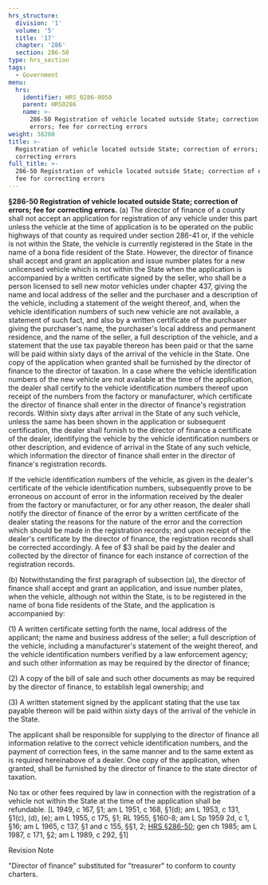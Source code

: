 ```yaml
---
hrs_structure:
  division: '1'
  volume: '5'
  title: '17'
  chapter: '286'
  section: 286-50
type: hrs_section
tags:
  - Government
menu:
  hrs:
    identifier: HRS_0286-0050
    parent: HRS0286
    name: >-
      286-50 Registration of vehicle located outside State; correction of
      errors; fee for correcting errors
weight: 38200
title: >-
  Registration of vehicle located outside State; correction of errors; fee for
  correcting errors
full_title: >-
  286-50 Registration of vehicle located outside State; correction of errors;
  fee for correcting errors
---
```

**§286-50 Registration of vehicle located outside State; correction of errors; fee for correcting errors.** (a) The director of finance of a county shall not accept an application for registration of any vehicle under this part unless the vehicle at the time of application is to be operated on the public highways of that county as required under section 286-41 or, if the vehicle is not within the State, the vehicle is currently registered in the State in the name of a bona fide resident of the State. However, the director of finance shall accept and grant an application and issue number plates for a new unlicensed vehicle which is not within the State when the application is accompanied by a written certificate signed by the seller, who shall be a person licensed to sell new motor vehicles under chapter 437, giving the name and local address of the seller and the purchaser and a description of the vehicle, including a statement of the weight thereof, and, when the vehicle identification numbers of such new vehicle are not available, a statement of such fact, and also by a written certificate of the purchaser giving the purchaser's name, the purchaser's local address and permanent residence, and the name of the seller, a full description of the vehicle, and a statement that the use tax payable thereon has been paid or that the same will be paid within sixty days of the arrival of the vehicle in the State. One copy of the application when granted shall be furnished by the director of finance to the director of taxation. In a case where the vehicle identification numbers of the new vehicle are not available at the time of the application, the dealer shall certify to the vehicle identification numbers thereof upon receipt of the numbers from the factory or manufacturer, which certificate the director of finance shall enter in the director of finance's registration records. Within sixty days after arrival in the State of any such vehicle, unless the same has been shown in the application or subsequent certification, the dealer shall furnish to the director of finance a certificate of the dealer, identifying the vehicle by the vehicle identification numbers or other description, and evidence of arrival in the State of any such vehicle, which information the director of finance shall enter in the director of finance's registration records.

If the vehicle identification numbers of the vehicle, as given in the dealer's certificate of the vehicle identification numbers, subsequently prove to be erroneous on account of error in the information received by the dealer from the factory or manufacturer, or for any other reason, the dealer shall notify the director of finance of the error by a written certificate of the dealer stating the reasons for the nature of the error and the correction which should be made in the registration records; and upon receipt of the dealer's certificate by the director of finance, the registration records shall be corrected accordingly. A fee of $3 shall be paid by the dealer and collected by the director of finance for each instance of correction of the registration records.

(b) Notwithstanding the first paragraph of subsection (a), the director of finance shall accept and grant an application, and issue number plates, when the vehicle, although not within the State, is to be registered in the name of bona fide residents of the State, and the application is accompanied by:

(1) A written certificate setting forth the name, local address of the applicant; the name and business address of the seller; a full description of the vehicle, including a manufacturer's statement of the weight thereof, and the vehicle identification numbers verified by a law enforcement agency; and such other information as may be required by the director of finance;

(2) A copy of the bill of sale and such other documents as may be required by the director of finance, to establish legal ownership; and

(3) A written statement signed by the applicant stating that the use tax payable thereon will be paid within sixty days of the arrival of the vehicle in the State.

The applicant shall be responsible for supplying to the director of finance all information relative to the correct vehicle identification numbers, and the payment of correction fees, in the same manner and to the same extent as is required hereinabove of a dealer. One copy of the application, when granted, shall be furnished by the director of finance to the state director of taxation.

No tax or other fees required by law in connection with the registration of a vehicle not within the State at the time of the application shall be refundable. [L 1949, c 167, §1; am L 1951, c 168, §1(d); am L 1953, c 131, §1(c), (d), (e); am L 1955, c 175, §1; RL 1955, §160-8; am L Sp 1959 2d, c 1, §16; am L 1965, c 137, §1 and c 155, §§1, 2; [HRS §286-50](/title-17/chapter-286/section-286-50/); gen ch 1985; am L 1987, c 171, §2; am L 1989, c 292, §1]

Revision Note

"Director of finance" substituted for "treasurer" to conform to county charters.